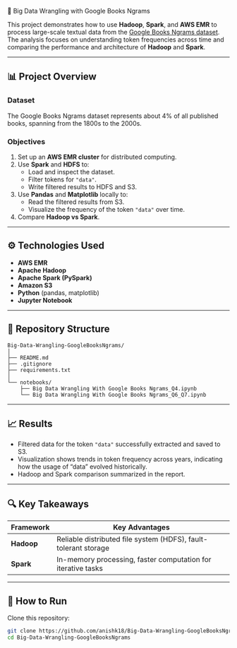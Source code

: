 🧠 Big Data Wrangling with Google Books Ngrams

This project demonstrates how to use **Hadoop**, **Spark**, and **AWS EMR** to process large-scale textual data from the [Google Books Ngrams dataset](https://aws.amazon.com/opendata/public-datasets/google-books-ngrams/).  
The analysis focuses on understanding token frequencies across time and comparing the performance and architecture of **Hadoop** and **Spark**.

---

## 📊 Project Overview

### Dataset
The Google Books Ngrams dataset represents about 4% of all published books, spanning from the 1800s to the 2000s.  


### Objectives
1. Set up an **AWS EMR cluster** for distributed computing.
2. Use **Spark** and **HDFS** to:
   - Load and inspect the dataset.
   - Filter tokens for `"data"`.
   - Write filtered results to HDFS and S3.
3. Use **Pandas** and **Matplotlib** locally to:
   - Read the filtered results from S3.
   - Visualize the frequency of the token `"data"` over time.
4. Compare **Hadoop vs Spark**.

---

## ⚙️ Technologies Used
- **AWS EMR**
- **Apache Hadoop**
- **Apache Spark (PySpark)**
- **Amazon S3**
- **Python** (pandas, matplotlib)
- **Jupyter Notebook**

---

## 🧩 Repository Structure

```
Big-Data-Wrangling-GoogleBooksNgrams/
│
├── README.md
├── .gitignore
├── requirements.txt
│
└── notebooks/
    ├── Big Data Wrangling With Google Books Ngrams_Q4.ipynb
    └── Big Data Wrangling With Google Books Ngrams_Q6_Q7.ipynb
```


---

## 📈 Results

- Filtered data for the token `"data"` successfully extracted and saved to S3.  
- Visualization shows trends in token frequency across years, indicating how the usage of “data” evolved historically.  
- Hadoop and Spark comparison summarized in the report.

---

## 🔍 Key Takeaways

| Framework | Key Advantages |
|------------|----------------|
| **Hadoop** | Reliable distributed file system (HDFS), fault-tolerant storage |
| **Spark**  | In-memory processing, faster computation for iterative tasks |

---

## 📘 How to Run

 Clone this repository:
   ```bash
   git clone https://github.com/anishk18/Big-Data-Wrangling-GoogleBooksNgrams.git
   cd Big-Data-Wrangling-GoogleBooksNgrams
